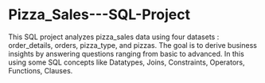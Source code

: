 # Pizza_Sales---SQL-Project

This SQL project analyzes pizza_sales data using four datasets : order_details, orders, pizza_type, and pizzas. The goal is to derive business insights by answering questions ranging from basic to advanced. In this using some SQL concepts like Datatypes, Joins, Constraints, Operators, Functions, Clauses.
